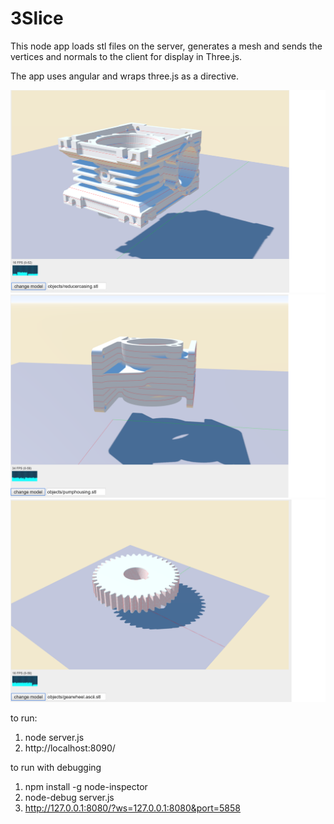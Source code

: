 # 3Slice

This node app loads stl files on the server, generates a mesh and sends the vertices and normals to the client for display in Three.js.

The app uses angular and wraps three.js as a directive.

![alt tag](https://raw.githubusercontent.com/andyroberts007/3Slice/basic-functionality/images/slice1.png)
![alt tag](https://raw.githubusercontent.com/andyroberts007/3Slice/basic-functionality/images/slice2.png)
![alt tag](https://raw.githubusercontent.com/andyroberts007/3Slice/basic-functionality/images/slice3.png)

to run:
1. node server.js
2. http://localhost:8090/

to run with debugging
1. npm install -g node-inspector
2. node-debug server.js
3. http://127.0.0.1:8080/?ws=127.0.0.1:8080&port=5858
